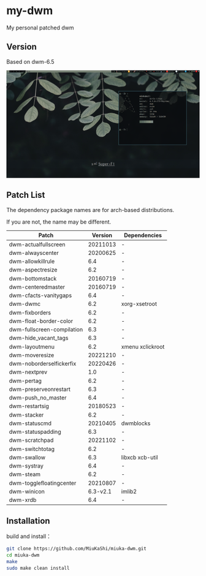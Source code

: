 # my-dwm

My personal patched dwm

## Version

Based on dwm-6.5

![screen](./picture/screen.png)

## Patch List

The dependency package names are for arch-based distributions.

If you are not, the name may be different.

| Patch                      | Version  | Dependencies     |
| -------------------------- | -------- | ---------------- |
| dwm-actualfullscreen       | 20211013 | -                |
| dwm-alwayscenter           | 20200625 | -                |
| dwm-allowkillrule          | 6.4      | -                |
| dwm-aspectresize           | 6.2      | -                |
| dwm-bottomstack            | 20160719 | -                |
| dwm-centeredmaster         | 20160719 | -                |
| dwm-cfacts-vanitygaps      | 6.4      | -                |
| dwm-dwmc                   | 6.2      | xorg-xsetroot    |
| dwm-fixborders             | 6.2      | -                |
| dwm-float-border-color     | 6.2      | -                |
| dwm-fullscreen-compilation | 6.3      | -                |
| dwm-hide_vacant_tags       | 6.3      | -                |
| dwm-layoutmenu             | 6.2      | xmenu xclickroot |
| dwm-moveresize             | 20221210 | -                |
| dwm-noborderselfickerfix   | 20220426 | -                |
| dwm-nextprev               | 1.0      | -                |
| dwm-pertag                 | 6.2      | -                |
| dwm-preserveonrestart      | 6.3      | -                |
| dwm-push_no_master         | 6.4      | -                |
| dwm-restartsig             | 20180523 | -                |
| dwm-stacker                | 6.2      | -                |
| dwm-statuscmd              | 20210405 | dwmblocks        |
| dwm-statuspadding          | 6.3      | -                |
| dwm-scratchpad             | 20221102 | -                |
| dwm-switchtotag            | 6.2      | -                |
| dwm-swallow                | 6.3      | libxcb xcb-util  |
| dwm-systray                | 6.4      | -                |
| dwm-steam                  | 6.2      | -                |
| dwm-togglefloatingcenter   | 20210807 | -                |
| dwm-winicon                | 6.3-v2.1 | imlib2           |
| dwm-xrdb                   | 6.4      | -                |

## Installation

build and install：

```sh
git clone https://github.com/MiuKaShi/miuka-dwm.git
cd miuka-dwm
make
sudo make clean install
```
